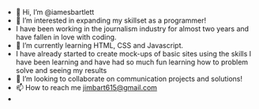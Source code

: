 - 👋 Hi, I’m @iamesbartlett
- 👀 I’m interested in expanding my skillset as a programmer!
-    I have been working in the journalism industry for almost two years and have fallen in love with coding.
- 🌱 I’m currently learning HTML, CSS and Javascript.
-    I have already started to create mock-ups of basic sites using the skills I have been learning and have had so much fun learning how to problem solve and seeing my results
- 💞️ I’m looking to collaborate on communication projects and solutions!
- 📫 How to reach me jimbart615@gmail.com
- 

<!---
iamesbartlett/iamesbartlett is a ✨ special ✨ repository because its `README.md` (this file) appears on your GitHub profile.
You can click the Preview link to take a look at your changes.
--->
